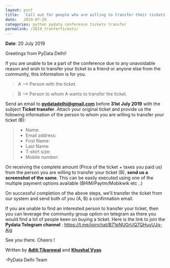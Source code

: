 ```yaml
---
layout: post
title:  'Call out for people who are willing to transfer their tickets for the upcoming Pydata Delhi Conference 2019.'
date:   2019-07-20
categories: python pydata conference tickets transfer
permalink: /2019_tranferTickets/
---
```


**Date**: 20 July 2019

Greetings from PyData Delhi!

If you are unable to be a part of the conference due to any unavoidable reason and 
wish to transfer your ticket to a friend or anyone else from the community, this information is for you.

> A --> Person with the ticket.

> B --> Person to whom A wants to transfer the ticket.

Send an email to [**pydatadelhi@gmail.com**](pydatadelhi@gmail.com) before **31st July 2019** with the subject **Ticket transfer**. Attach your original ticket and provide us the following information of the person to whom you are willing to transfer your ticket (B):

> - Name:
> - Email address:
> - First Name:
> - Last Name:
> - T-shirt size:
> - Mobile number:

On receiving the complete amount (Price of the ticket + taxes you paid us) from the person you are willing to transfer your ticket (B), **send us a screenshot of the same**. This can be easily executed using one of the multiple payment options available (BHIM/Paytm/Mobikwik etc ..)

On successful completion of the above steps, we’ll transfer the ticket from our system and send both of you (A, B) a confirmation email.

If you are unable to find an interested person to transfer your ticket, then you can leverage the community group option on telegram as there you would find a lot of people keen on buying a ticket. Here is the link to join the **Pydata Telegram channel** : https://t.me/joinchat/B71pNUGrUQ7QHuyUJq-Ajg

See you there. 
Cheers !

Written by [**Aditi Tibarewal**](https://in.linkedin.com/in/harshita-diddee) and [**Khushal Vyas**](https://www.linkedin.com/in/khushal-vyas-222829156/)

-PyData Delhi Team